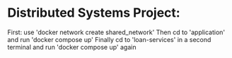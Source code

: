 # Distributed Systems Project:

First: use 'docker network create shared_network'
Then cd to 'application' and run 'docker compose up'
Finally cd to 'loan-services' in a second terminal and run 'docker compose up' again
